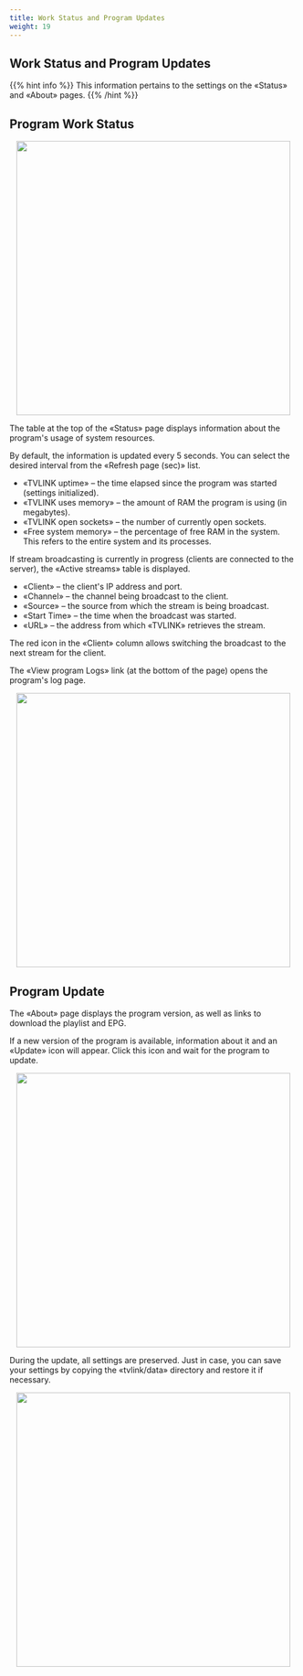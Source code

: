 ```yaml
---
title: Work Status and Program Updates
weight: 19
---
```


## Work Status and Program Updates

{{% hint info %}}
This information pertains to the settings on the «Status» and «About» pages.
{{% /hint %}}

## Program Work Status

<p align="center">
  <a href="/tvlink/status/01.png"><img src="/tvlink/status/01.png" width="480"/></a>
</p>

The table at the top of the «Status» page displays information about the program's usage of system resources.

By default, the information is updated every 5 seconds. You can select the desired interval from the «Refresh page (sec)» list.

+ «TVLINK uptime» – the time elapsed since the program was started (settings initialized).
+ «TVLINK uses memory» – the amount of RAM the program is using (in megabytes).
+ «TVLINK open sockets» – the number of currently open sockets.
+ «Free system memory» – the percentage of free RAM in the system. This refers to the entire system and its processes.

If stream broadcasting is currently in progress (clients are connected to the server), the «Active streams» table is displayed.

+ «Client» – the client's IP address and port.
+ «Channel» – the channel being broadcast to the client.
+ «Source» – the source from which the stream is being broadcast.
+ «Start Time» – the time when the broadcast was started.
+ «URL» – the address from which «TVLINK» retrieves the stream.

The red icon in the «Client» column allows switching the broadcast to the next stream for the client.

The «View program Logs» link (at the bottom of the page) opens the program's log page.

<p align="center">
  <a href="/tvlink/status/02.png"><img src="/tvlink/status/02.png" width="480"/></a>
</p>

## Program Update

The «About» page displays the program version, as well as links to download the playlist and EPG.

If a new version of the program is available, information about it and an «Update» icon will appear. Click this icon and wait for the program to update.

<p align="center">
  <a href="/tvlink/status/03.png"><img src="/tvlink/status/03.png" width="480"/></a>
</p>

During the update, all settings are preserved. Just in case, you can save your settings by copying the «tvlink/data» directory and restore it if necessary.

<p align="center">
  <a href="/tvlink/status/04.png"><img src="/tvlink/status/04.png" width="480"/></a>
</p>
